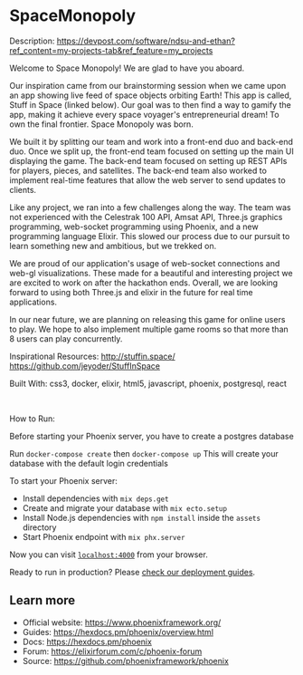 # SpaceMonopoly

Description:
https://devpost.com/software/ndsu-and-ethan?ref_content=my-projects-tab&ref_feature=my_projects



Welcome to Space Monopoly! We are glad to have you aboard.

Our inspiration came from our brainstorming session when we came upon an app showing live feed of space objects orbiting Earth! This app is called, Stuff in Space (linked below). Our goal was to then find a way to gamify the app, making it achieve every space voyager's entrepreneurial dream! To own the final frontier. Space Monopoly was born.

We built it by splitting our team and work into a front-end duo and back-end duo. Once we split up, the front-end team focused on setting up the main UI displaying the game. The back-end team focused on setting up REST APIs for players, pieces, and satellites. The back-end team also worked to implement real-time features that allow the web server to send updates to clients.

Like any project, we ran into a few challenges along the way. The team was not experienced with the Celestrak 100 API, Amsat API, Three.js graphics programming, web-socket programming using Phoenix, and a new programming language Elixir. This slowed our process due to our pursuit to learn something new and ambitious, but we trekked on.

We are proud of our application's usage of web-socket connections and web-gl visualizations. These made for a beautiful and interesting project we are excited to work on after the hackathon ends. Overall, we are looking forward to using both Three.js and elixir in the future for real time applications.

In our near future, we are planning on releasing this game for online users to play. We hope to also implement multiple game rooms so that more than 8 users can play concurrently.

Inspirational Resources: http://stuffin.space/ https://github.com/jeyoder/StuffInSpace

Built With: css3, docker, elixir, html5, javascript, phoenix, postgresql, react

<br>

How to Run:

Before starting your Phoenix server, you have to create a postgres database

Run `docker-compose create`
then `docker-compose up`
This will create your database with the default login credentials


To start your Phoenix server:

  * Install dependencies with `mix deps.get`
  * Create and migrate your database with `mix ecto.setup`
  * Install Node.js dependencies with `npm install` inside the `assets` directory
  * Start Phoenix endpoint with `mix phx.server`

Now you can visit [`localhost:4000`](http://localhost:4000) from your browser.

Ready to run in production? Please [check our deployment guides](https://hexdocs.pm/phoenix/deployment.html).

## Learn more

  * Official website: https://www.phoenixframework.org/
  * Guides: https://hexdocs.pm/phoenix/overview.html
  * Docs: https://hexdocs.pm/phoenix
  * Forum: https://elixirforum.com/c/phoenix-forum
  * Source: https://github.com/phoenixframework/phoenix
